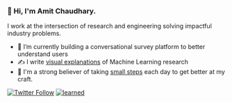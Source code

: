 ### 👋 Hi, I'm Amit Chaudhary.

<!--
**amitness/amitness** is a ✨ _special_ ✨ repository because its `README.md` (this file) appears on your GitHub profile.
Here are some ideas to get you started:
-->

I work at the intersection of research and engineering solving impactful industry problems.

- 🔭 I’m currently building a conversational survey platform to better understand users
- ✍️ I write [visual explanations](https://amitness.com) of Machine Learning research
- 🌱 I'm a strong believer of taking [small steps](https://github.com/amitness/learning) each day to get better at my craft. 
  
[![Twitter Follow](https://img.shields.io/twitter/follow/amitness?label=Follow&style=social)](http://bit.ly/amitnesstwitter)
[![learned](https://img.shields.io/github/last-commit/amitness/learning?label=learned&style=flat-square)](https://github.com/amitness/learning)
